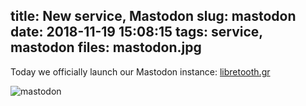title: New service, Mastodon
slug: mastodon
date: 2018-11-19 15:08:15
tags: service, mastodon
files: mastodon.jpg
---

Today we officially launch our Mastodon instance: [libretooth.gr](https://libretooth.gr/)

![mastodon](mastodon.jpg)

